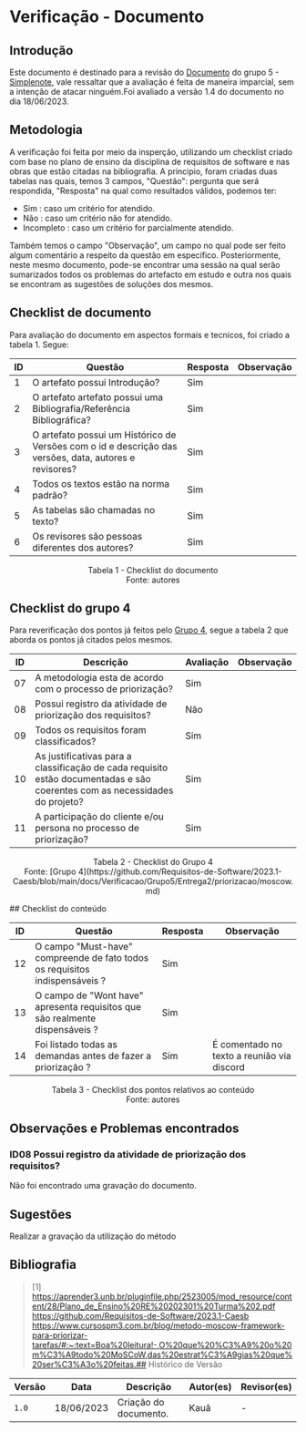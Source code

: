 # Verificação - Documento

## Introdução

Este documento é destinado para a revisão do [Documento](https://github.com/Requisitos-de-Software/2023.1-Simplenote/blob/main/docs/elicitacao/Prioriza%C3%A7%C3%A3o/MoScoW.md) do grupo 5 - [Simplenote](https://github.com/Requisitos-de-Software/2023.1-Simplenote), vale ressaltar que a avaliação é feita de maneira imparcial, sem a intenção de atacar ninguém.Foi avaliado a versão 1.4 do documento no dia 18/06/2023.

## Metodologia

A verificação foi feita por meio da insperção, utilizando um checklist criado com base no plano de ensino da disciplina de requisitos de software e nas obras que estão citadas na bibliografia. A principio, foram criadas duas tabelas nas quais, temos 3 campos, "Questão": pergunta que será respondida, "Resposta" na qual como resultados válidos, podemos ter:

- Sim : caso um critério for atendido.
- Não : caso um critério não for atendido.
- Incompleto : caso um critério for parcialmente atendido.

Também temos o campo "Observação", um campo no qual pode ser feito algum comentário a respeito da questão em específico. Posteriormente, neste mesmo documento, pode-se encontrar uma sessão na qual serão sumarizados todos os problemas do artefacto em estudo e outra nos quais se encontram as sugestões de soluções dos mesmos.

## Checklist de documento
Para avaliação do documento em aspectos formais e tecnicos, foi criado a tabela 1. Segue:

|ID|Questão|Resposta|Observação|
|--|-------|--------|----------|
|1|O artefato possui Introdução?                                                                                |    Sim    |          |
|2|O artefato artefato possui uma Bibliografia/Referência Bibliográfica?                                        |    Sim    |          |
|3|O artefato possui um Histórico de Versões com o id e descrição das versões, data, autores e revisores?       |    Sim    |          |
|4|Todos os textos estão na norma padrão?                                                                       |    Sim    |          |
|5|As tabelas são chamadas no texto?                                                                            |    Sim    |          |
|6|Os revisores são pessoas diferentes dos autores?                                                             |    Sim    |          |

<p align="center"> Tabela 1 - Checklist do documento <br> Fonte: autores </p>

## Checklist do grupo 4
Para reverificação dos pontos já feitos pelo [Grupo 4](https://github.com/Requisitos-de-Software/2023.1-Caesb), segue a tabela 2 que aborda os pontos já citados pelos mesmos.

| ID  | Descrição | Avaliação | Observação |
| --- | --------- | --------- | ---------- |
| 07  | A metodologia esta de acordo com o processo de priorização?       |     Sim      |            |
| 08  | Possui registro da atividade de priorização dos requisitos?       |     Não      |            |
| 09  | Todos os requisitos foram classificados?                          |     Sim      |            |
| 10  | As justificativas para a classificação de cada requisito estão documentadas e são coerentes com as necessidades do projeto?| Sim | |
| 11  | A participação do cliente e/ou persona no processo de priorização?|     Sim      |            |

<p align="center"> Tabela 2 - Checklist do Grupo 4 <br> Fonte: [Grupo 4](https://github.com/Requisitos-de-Software/2023.1-Caesb/blob/main/docs/Verificacao/Grupo5/Entrega2/priorizacao/moscow.md) </p>
## Checklist do conteúdo

| ID  | Questão | Resposta | Observação |
| --- | ------- | -------- | ---------- |
|  12   | O campo "Must-have" compreende de fato todos os requisitos indispensáveis ? |   Sim     |            |
|  13   | O campo de "Wont have" apresenta requisitos que são realmente dispensáveis ? |     Sim     |            |
|  14   | Foi listado todas as demandas antes de fazer a priorização ?                 |     Sim     | É comentado no texto a reunião via discord|

<p align="center"> Tabela 3 - Checklist dos pontos relativos ao conteúdo <br> Fonte: autores </p>

## Observações e Problemas encontrados

### ID08  Possui registro da atividade de priorização dos requisitos?       
Não foi encontrado uma gravação do documento.

## Sugestões
Realizar a gravação da utilização do método

## Bibliografia

> [1] https://aprender3.unb.br/pluginfile.php/2523005/mod_resource/content/28/Plano_de_Ensino%20RE%20202301%20Turma%202.pdf </br>
https://github.com/Requisitos-de-Software/2023.1-Caesb
https://www.cursospm3.com.br/blog/metodo-moscow-framework-para-priorizar-tarefas/#:~:text=Boa%20leitura!-,O%20que%20%C3%A9%20o%20m%C3%A9todo%20MoSCoW,das%20estrat%C3%A9gias%20que%20ser%C3%A3o%20feitas.## Histórico de Versão

| Versão | Data       | Descrição             | Autor(es) | Revisor(es)        |
| ------ | ---------- | --------------------- | --------- | ------------------ |
| `1.0`  | 18/06/2023 | Criação do documento. | Kauã      |        -           |
